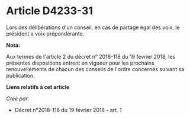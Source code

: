 # Article D4233-31

Lors des délibérations d'un conseil, en cas de partage égal des voix, le président a voix prépondérante.

**Nota:**

Aux termes de l'article 2 du décret n° 2018-118 du 19 février 2018, les présentes dispositions entrent en vigueur pour les
prochains renouvellements de chacun des conseils de l'ordre concernés suivant sa publication.

**Liens relatifs à cet article**

_Créé par_:

  - Décret n°2018-118 du 19 février 2018 - art. 1
